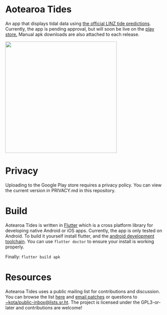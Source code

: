 # Aotearoa Tides

An app that displays tidal data using [the official LINZ tide
predictions](https://www.linz.govt.nz/sea/tides/tide-predictions). Currently,
the app is pending approval, but will soon be live on the
[play store.](https://play.google.com/store/apps/details?id=nz.kota.aotearoa_tides)
Manual apk downloads are also attached to each release.

<img src="https://paste.nilsu.org/e8438b6e252e3b7fc4e7bf8cd7e89f7d3a5fee24.png" width="350">

# Privacy

Uploading to the Google Play store requires a privacy policy. You can view the
current version in PRIVACY.md in this repository.

# Build

Aotearoa Tides is written in [Flutter](https://flutter.dev/) which is a cross
platform library for developing native Android or iOS apps. Currently, the app
is only tested on Android. To build it yourself install flutter, and the [android
development toolchain](https://developer.android.com/studio). You can use `flutter
doctor` to ensure your install is working properly.

Finally: `flutter build apk`

# Resources

Aotearoa Tides uses a public mailing list for contributions and discussion. You can
browse the list [here](https://lists.sr.ht/~kota/public-inbox) and
[email patches](https://git-send-email.io) or questions to
[~kota/public-inbox@lists.sr.ht](https://lists.sr.ht/~kota/public-inbox). The
project is licensed under the GPL3-or-later and contributions are welcome!
